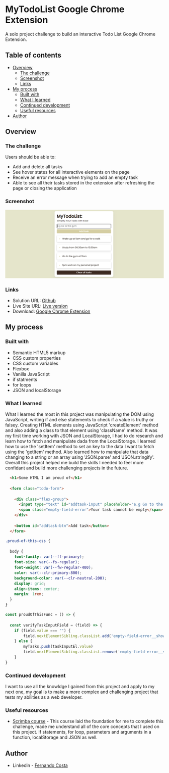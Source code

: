 # MyTodoList Google Chrome Extension

A solo project challenge to build an interactive Todo List Google Chrome Extension.

## Table of contents

- [Overview](#overview)
  - [The challenge](#the-challenge)
  - [Screenshot](#screenshot)
  - [Links](#links)
- [My process](#my-process)
  - [Built with](#built-with)
  - [What I learned](#what-i-learned)
  - [Continued development](#continued-development)
  - [Useful resources](#useful-resources)
- [Author](#author)

## Overview

### The challenge

Users should be able to:

- Add and delete all tasks
- See hover states for all interactive elements on the page
- Receive an error message when trying to add an empty task
- Able to see all their tasks stored in the extension after refreshing the page or closing the application

### Screenshot

![](/assets/img/screenshot.png)


### Links

- Solution URL: [Github](https://github.com/ffernandocosta/to-do-list)
- Live Site URL: [Live version](https://ffernandocosta.github.io/to-do-list/)
- Download: [Google Chrome Extension](https://chrome.google.com/webstore/detail/mytodolist/eadifgenlolnemlmkipaadphfdgfjnfe?hl=pt-br)


## My process

### Built with

- Semantic HTML5 markup
- CSS custom properties
- CSS custom variables
- Flexbox
- Vanilla JavaScript
- if statments
- for loops
- JSON and localStorage


### What I learned

What I learned the most in this project was manipulating the DOM using JavaScript, writing if and else statements to check if a value is truthy or falsey. Creating HTML elements using JavaScript 'createElement' method and also adding a class to that element using 'className' method. It was my first time working with JSON and LocalStorage, I had to do research and learn how to fetch and manipulate dada from the LocalStorage. I learned how to use the 'setItem' method to set an key to the data I want to fetch using the 'getItem' method. Also learned how to manipulate that data changing to a string or an array using 'JSON.parse' and 'JSON.stringify'. Overall this project helped me build the skills I needed to feel more confidant and build more challenging projects in the future.


```html
  <h1>Some HTML I am proud of</h1>
  
  <form class="todo-form">
    
    <div class="flex-group">
      <input type="text" id="addtask-input" placeholder="e.g Go to the gym">
      <span class="empty-field-error">Your task cannot be empty</span>
    </div>

    <button id="addtask-btn">Add task</button>
  </form>
```
```css
.proud-of-this-css {

  body {
    font-family: var(--ff-primary);
    font-size: var(--fs-regular);
    font-weight: var(--fw-regular-400);
    color: var(--clr-primary-800);
    background-color: var(--clr-neutral-200);
    display: grid;
    align-items: center;
    margin: 1rem;
  }
}
```
```js
const proudOfThisFunc = () => {
  
  const verifyTaskInputField = (field) => {
    if (field.value === "") {
        field.nextElementSibling.classList.add('empty-field-error__showError');
    } else {
        myTasks.push(taskInputEl.value)
        field.nextElementSibling.classList.remove('empty-field-error__showError');
    }
}
```

### Continued development

I want to use all the knowldge I gained from this project and apply to my next one, my goal is to make a more complex and challenging project that tests my abilities as a web developer.


### Useful resources

- [Scrimba course](https://scrimba.com/playlist/pPD7Kt4) - This course laid the foundation for me to complete this challenge, made me understand all of the core concepts that I used on this project. If statements, for loop, parameters and arguments in a function, localStorage and JSON as well.


## Author


- Linkedin - [Fernando Costa](https://www.linkedin.com/in/ffernando-costa/)
